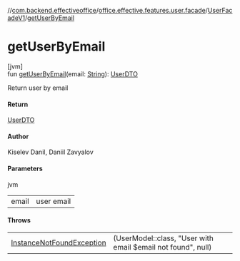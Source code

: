 //[com.backend.effectiveoffice](../../../index.md)/[office.effective.features.user.facade](../index.md)/[UserFacadeV1](index.md)/[getUserByEmail](get-user-by-email.md)

# getUserByEmail

[jvm]\
fun [getUserByEmail](get-user-by-email.md)(email: [String](https://kotlinlang.org/api/latest/jvm/stdlib/kotlin/-string/index.html)): [UserDTO](../../office.effective.dto/-user-d-t-o/index.md)

Return user by email

#### Return

[UserDTO](../../office.effective.dto/-user-d-t-o/index.md)

#### Author

Kiselev Danil, Daniil Zavyalov

#### Parameters

jvm

| | |
|---|---|
| email | user email |

#### Throws

| | |
|---|---|
| [InstanceNotFoundException](../../office.effective.common.exception/-instance-not-found-exception/index.md) | (UserModel::class, &quot;User with email $email not found&quot;, null) |
